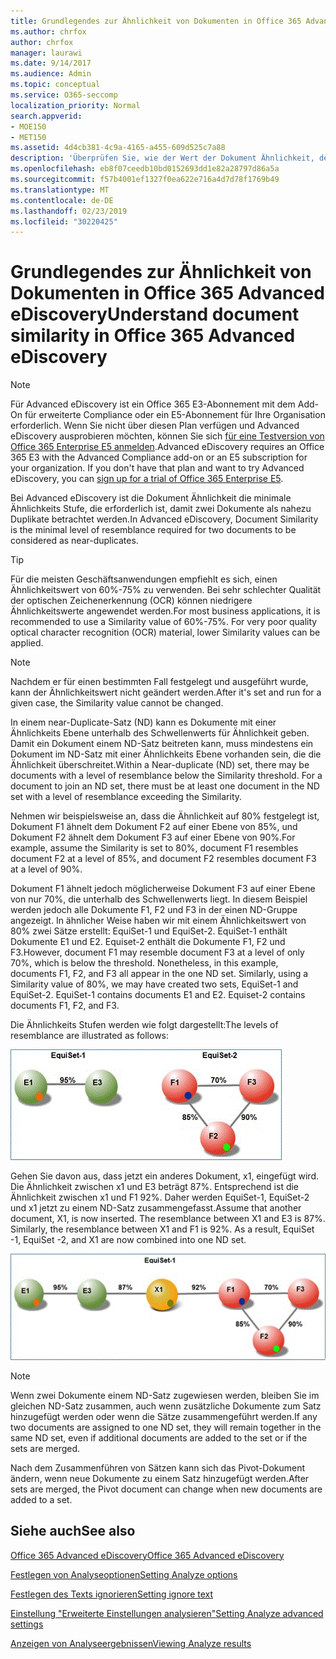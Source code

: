 ```yaml
---
title: Grundlegendes zur Ähnlichkeit von Dokumenten in Office 365 Advanced eDiscovery
ms.author: chrfox
author: chrfox
manager: laurawi
ms.date: 9/14/2017
ms.audience: Admin
ms.topic: conceptual
ms.service: O365-seccomp
localization_priority: Normal
search.appverid:
- MOE150
- MET150
ms.assetid: 4d4cb381-4c9a-4165-a455-609d525c7a88
description: 'Überprüfen Sie, wie der Wert der Dokument Ähnlichkeit, der minimale Grad an Ähnlichkeit für zwei Dateien, die als near-Duplikate betrachtet werden, in Office 365 Advanced eDiscovery verwendet werden kann. '
ms.openlocfilehash: eb8f07ceedb10bd0152693dd1e82a28797d86a5a
ms.sourcegitcommit: f57b4001ef1327f0ea622e716a4d7d78f1769b49
ms.translationtype: MT
ms.contentlocale: de-DE
ms.lasthandoff: 02/23/2019
ms.locfileid: "30220425"
---
```

# <a name="understand-document-similarity-in-office-365-advanced-ediscovery"></a><span data-ttu-id="c85a2-103">Grundlegendes zur Ähnlichkeit von Dokumenten in Office 365 Advanced eDiscovery</span><span class="sxs-lookup"><span data-stu-id="c85a2-103">Understand document similarity in Office 365 Advanced eDiscovery</span></span>

> [!NOTE]
> <span data-ttu-id="c85a2-p101">Für Advanced eDiscovery ist ein Office 365 E3-Abonnement mit dem Add-On für erweiterte Compliance oder ein E5-Abonnement für Ihre Organisation erforderlich. Wenn Sie nicht über diesen Plan verfügen und Advanced eDiscovery ausprobieren möchten, können Sie sich [für eine Testversion von Office 365 Enterprise E5 anmelden](https://go.microsoft.com/fwlink/p/?LinkID=698279).</span><span class="sxs-lookup"><span data-stu-id="c85a2-p101">Advanced eDiscovery requires an Office 365 E3 with the Advanced Compliance add-on or an E5 subscription for your organization. If you don't have that plan and want to try Advanced eDiscovery, you can [sign up for a trial of Office 365 Enterprise E5](https://go.microsoft.com/fwlink/p/?LinkID=698279).</span></span> 
  
<span data-ttu-id="c85a2-106">Bei Advanced eDiscovery ist die Dokument Ähnlichkeit die minimale Ähnlichkeits Stufe, die erforderlich ist, damit zwei Dokumente als nahezu Duplikate betrachtet werden.</span><span class="sxs-lookup"><span data-stu-id="c85a2-106">In Advanced eDiscovery, Document Similarity is the minimal level of resemblance required for two documents to be considered as near-duplicates.</span></span>
  
> [!TIP]
> <span data-ttu-id="c85a2-p102">Für die meisten Geschäftsanwendungen empfiehlt es sich, einen Ähnlichkeitswert von 60%-75% zu verwenden. Bei sehr schlechter Qualität der optischen Zeichenerkennung (OCR) können niedrigere Ähnlichkeitswerte angewendet werden.</span><span class="sxs-lookup"><span data-stu-id="c85a2-p102">For most business applications, it is recommended to use a Similarity value of 60%-75%. For very poor quality optical character recognition (OCR) material, lower Similarity values can be applied.</span></span> 
  
> [!NOTE]
> <span data-ttu-id="c85a2-109">Nachdem er für einen bestimmten Fall festgelegt und ausgeführt wurde, kann der Ähnlichkeitswert nicht geändert werden.</span><span class="sxs-lookup"><span data-stu-id="c85a2-109">After it's set and run for a given case, the Similarity value cannot be changed.</span></span> 
  
<span data-ttu-id="c85a2-p103">In einem near-Duplicate-Satz (ND) kann es Dokumente mit einer Ähnlichkeits Ebene unterhalb des Schwellenwerts für Ähnlichkeit geben. Damit ein Dokument einem ND-Satz beitreten kann, muss mindestens ein Dokument im ND-Satz mit einer Ähnlichkeits Ebene vorhanden sein, die die Ähnlichkeit überschreitet.</span><span class="sxs-lookup"><span data-stu-id="c85a2-p103">Within a Near-duplicate (ND) set, there may be documents with a level of resemblance below the Similarity threshold. For a document to join an ND set, there must be at least one document in the ND set with a level of resemblance exceeding the Similarity.</span></span> 
  
<span data-ttu-id="c85a2-112">Nehmen wir beispielsweise an, dass die Ähnlichkeit auf 80% festgelegt ist, Dokument F1 ähnelt dem Dokument F2 auf einer Ebene von 85%, und Dokument F2 ähnelt dem Dokument F3 auf einer Ebene von 90%.</span><span class="sxs-lookup"><span data-stu-id="c85a2-112">For example, assume the Similarity is set to 80%, document F1 resembles document F2 at a level of 85%, and document F2 resembles document F3 at a level of 90%.</span></span> 
  
<span data-ttu-id="c85a2-p104">Dokument F1 ähnelt jedoch möglicherweise Dokument F3 auf einer Ebene von nur 70%, die unterhalb des Schwellenwerts liegt. In diesem Beispiel werden jedoch alle Dokumente F1, F2 und F3 in der einen ND-Gruppe angezeigt. In ähnlicher Weise haben wir mit einem Ähnlichkeitswert von 80% zwei Sätze erstellt: EquiSet-1 und EquiSet-2. EquiSet-1 enthält Dokumente E1 und E2. Equiset-2 enthält die Dokumente F1, F2 und F3.</span><span class="sxs-lookup"><span data-stu-id="c85a2-p104">However, document F1 may resemble document F3 at a level of only 70%, which is below the threshold. Nonetheless, in this example, documents F1, F2, and F3 all appear in the one ND set. Similarly, using a Similarity value of 80%, we may have created two sets, EquiSet-1 and EquiSet-2. EquiSet-1 contains documents E1 and E2. Equiset-2 contains documents F1, F2, and F3.</span></span> 
  
<span data-ttu-id="c85a2-118">Die Ähnlichkeits Stufen werden wie folgt dargestellt:</span><span class="sxs-lookup"><span data-stu-id="c85a2-118">The levels of resemblance are illustrated as follows:</span></span>
  
![Dokumentähnlichkeit](media/3907ea7d-e28a-4027-8fc3-be090dd39144.gif)
  
<span data-ttu-id="c85a2-p105">Gehen Sie davon aus, dass jetzt ein anderes Dokument, x1, eingefügt wird. Die Ähnlichkeit zwischen x1 und E3 beträgt 87%. Entsprechend ist die Ähnlichkeit zwischen x1 und F1 92%. Daher werden EquiSet-1, EquiSet-2 und x1 jetzt zu einem ND-Satz zusammengefasst.</span><span class="sxs-lookup"><span data-stu-id="c85a2-p105">Assume that another document, X1, is now inserted. The resemblance between X1 and E3 is 87%. Similarly, the resemblance between X1 and F1 is 92%. As a result, EquiSet -1, EquiSet -2, and X1 are now combined into one ND set.</span></span>
  
![Dokumentähnlichkeit](media/d140d347-33d5-475a-af04-594a0f2ab13d.gif)
  
> [!NOTE]
> <span data-ttu-id="c85a2-125">Wenn zwei Dokumente einem ND-Satz zugewiesen werden, bleiben Sie im gleichen ND-Satz zusammen, auch wenn zusätzliche Dokumente zum Satz hinzugefügt werden oder wenn die Sätze zusammengeführt werden.</span><span class="sxs-lookup"><span data-stu-id="c85a2-125">If any two documents are assigned to one ND set, they will remain together in the same ND set, even if additional documents are added to the set or if the sets are merged.</span></span> 
  
<span data-ttu-id="c85a2-126">Nach dem Zusammenführen von Sätzen kann sich das Pivot-Dokument ändern, wenn neue Dokumente zu einem Satz hinzugefügt werden.</span><span class="sxs-lookup"><span data-stu-id="c85a2-126">After sets are merged, the Pivot document can change when new documents are added to a set.</span></span> 
  
## <a name="see-also"></a><span data-ttu-id="c85a2-127">Siehe auch</span><span class="sxs-lookup"><span data-stu-id="c85a2-127">See also</span></span>

[<span data-ttu-id="c85a2-128">Office 365 Advanced eDiscovery</span><span class="sxs-lookup"><span data-stu-id="c85a2-128">Office 365 Advanced eDiscovery</span></span>](office-365-advanced-ediscovery.md)
  
[<span data-ttu-id="c85a2-129">Festlegen von Analyseoptionen</span><span class="sxs-lookup"><span data-stu-id="c85a2-129">Setting Analyze options</span></span>](set-analyze-options-in-advanced-ediscovery.md)
  
[<span data-ttu-id="c85a2-130">Festlegen des Texts ignorieren</span><span class="sxs-lookup"><span data-stu-id="c85a2-130">Setting ignore text</span></span>](set-ignore-text-in-advanced-ediscovery.md)
  
[<span data-ttu-id="c85a2-131">Einstellung "Erweiterte Einstellungen analysieren"</span><span class="sxs-lookup"><span data-stu-id="c85a2-131">Setting Analyze advanced settings</span></span>](set-analyze-advanced-settings-in-advanced-ediscovery.md)
  
[<span data-ttu-id="c85a2-132">Anzeigen von Analyseergebnissen</span><span class="sxs-lookup"><span data-stu-id="c85a2-132">Viewing Analyze results</span></span>](view-analyze-results-in-advanced-ediscovery.md)

